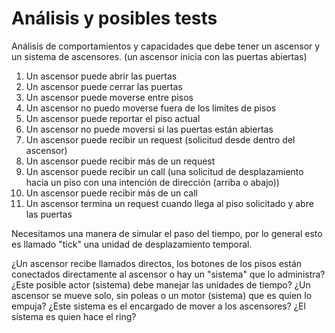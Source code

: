 # Análisis y posibles tests

Análisis de comportamientos y capacidades que debe tener un ascensor y un sistema de ascensores.
(un ascensor inicia con las puertas abiertas)

1. Un ascensor puede abrir las puertas
2. Un ascensor puede cerrar las puertas
3. Un ascensor puede moverse entre pisos
4. Un ascensor no puedo moverse fuera de los limites de pisos
5. Un ascensor puede reportar el piso actual
6. Un ascensor no puede moversi si las puertas están abiertas
7. Un ascensor puede recibir un request (solicitud desde dentro del ascensor)
8. Un ascensor puede recibir más de un request
8. Un ascensor puede recibir un call (una solicitud de desplazamiento hacia un piso con una intención de dirección (arriba o abajo))
9. Un ascensor puede recibir más de un call
9. Un ascensor termina un request cuando llega al piso solicitado y abre las puertas

Necesitamos una manera de simular el paso del tiempo, por lo general esto es llamado "tick" una unidad de desplazamiento temporal.

¿Un ascensor recibe llamados directos, los botones de los pisos están conectados directamente al ascensor o hay un "sistema" que lo administra?
¿Este posible actor (sistema) debe manejar las unidades de tiempo?
¿Un ascensor se mueve solo, sin poleas o un motor (sistema) que es quien lo empuja?
¿Este sistema es el encargado de mover a los ascensores?
¿El sistema es quien hace el ring?